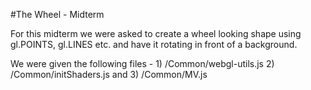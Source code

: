 #The Wheel - Midterm

For this midterm we were asked to create a wheel looking shape using gl.POINTS, gl.LINES etc. 
and have it rotating in front of a background.

We were given the following files - 1) /Common/webgl-utils.js 2) /Common/initShaders.js and 3) /Common/MV.js
